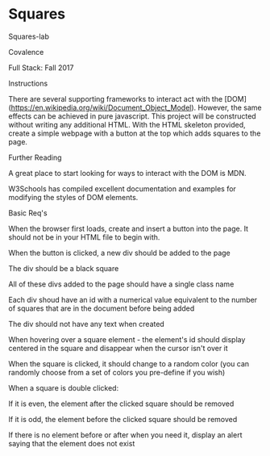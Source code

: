# Squares

Squares-lab

Covalence

Full Stack: Fall 2017

Instructions

There are several supporting frameworks to interact act with the [DOM] (https://en.wikipedia.org/wiki/Document_Object_Model). However, the same effects can be achieved in pure javascript. This project will be constructed without writing any additional HTML. With the HTML skeleton provided, create a simple webpage with a button at the top which adds squares to the page.

Further Reading

A great place to start looking for ways to interact with the DOM is MDN.

W3Schools has compiled excellent documentation and examples for modifying the styles of DOM elements.

Basic Req's

When the browser first loads, create and insert a button into the page. It should not be in your HTML file to begin with.

When the button is clicked, a new div should be added to the page

The div should be a black square

All of these divs added to the page should have a single class name

Each div shoud have an id with a numerical value equivalent to the number of squares that are in the document before being added

The div should not have any text when created

When hovering over a square element - the element's id should display centered in the square and disappear when the cursor isn't over it

When the square is clicked, it should change to a random color (you can randomly choose from a set of colors you pre-define if you wish)

When a square is double clicked:

If it is even, the element after the clicked square should be removed

If it is odd, the element before the clicked square should be removed

If there is no element before or after when you need it, display an alert saying that the element does not exist
